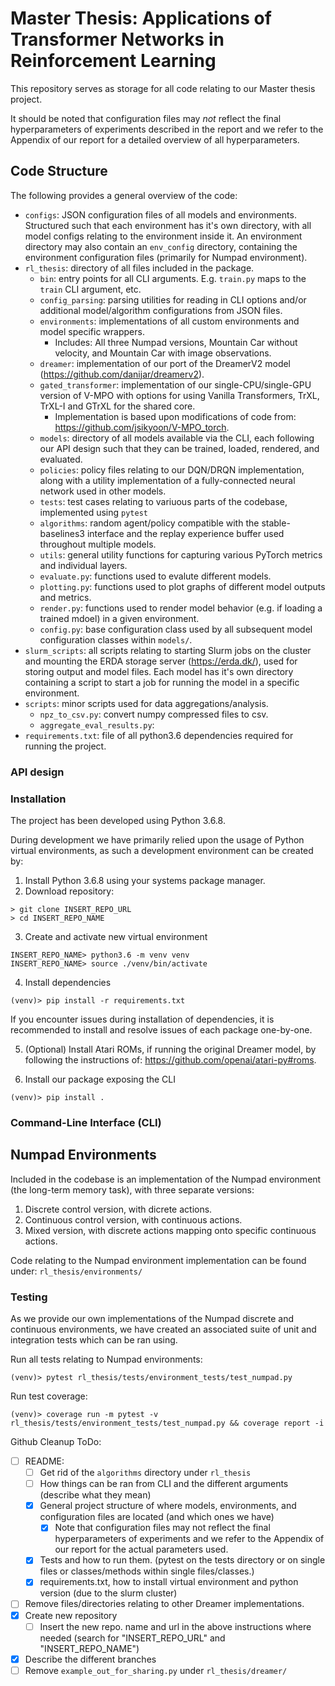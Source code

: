 # Master Thesis: Applications of Transformer Networks in Reinforcement Learning
This repository serves as storage for all code relating to our Master thesis project.

It should be noted that configuration files may *not* reflect the final hyperparameters of experiments described in the report and we refer to the Appendix of our report for a detailed overview of all hyperparameters.

## Code Structure
The following provides a general overview of the code:
* `configs`: JSON configuration files of all models and environments. Structured such that each environment has it's own directory, with all model configs relating to the environment inside it. An environment directory may also contain an `env_config` directory, containing the environment configuration files (primarily for Numpad environment).
* `rl_thesis`: directory of all files included in the package.
    * `bin`: entry points for all CLI arguments. E.g. `train.py` maps to the `train` CLI argument, etc.
    * `config_parsing`: parsing utilities for reading in CLI options and/or additional model/algorithm configurations from JSON files.
    * `environments`: implementations of all custom environments and model specific wrappers.
        * Includes: All three Numpad versions, Mountain Car without velocity, and Mountain Car with image observations.
    * `dreamer`: implementation of our port of the DreamerV2 model (https://github.com/danijar/dreamerv2).
    * `gated_transformer`: implementation of our single-CPU/single-GPU version of V-MPO with options for using Vanilla Transformers, TrXL, TrXL-I and GTrXL for the shared core.
        * Implementation is based upon modifications of code from: https://github.com/jsikyoon/V-MPO_torch.
    * `models`: directory of all models available via the CLI, each following our API design such that they can be trained, loaded, rendered, and evaluated.
    * `policies`: policy files relating to our DQN/DRQN implementation, along with a utility implementation of a fully-connected neural network used in other models.
    * `tests`: test cases relating to variuous parts of the codebase, implemented using `pytest`
    * `algorithms`: random agent/policy compatible with the stable-baselines3 interface and the replay experience buffer used throughout multiple models.
    * `utils`: general utility functions for capturing various PyTorch metrics and individual layers.
    * `evaluate.py`: functions used to evalute different models.
    * `plotting.py`: functions used to plot graphs of different model outputs and metrics.
    * `render.py`: functions used to render model behavior (e.g. if loading a trained mdoel) in a given environment.
    * `config.py`: base configuration class used by all subsequent model configuration classes within `models/`.
* `slurm_scripts`: all scripts relating to starting Slurm jobs on the cluster and mounting the ERDA storage server (https://erda.dk/), used for storing output and model files. Each model has it's own directory containing a script to start a job for running the model in a specific environment.
* `scripts`: minor scripts used for data aggregations/analysis.
    * `npz_to_csv.py`: convert numpy compressed files to csv.
    * `aggregate_eval_results.py`: 
* `requirements.txt`: file of all python3.6 dependencies required for running the project.

### API design


### Installation
The project has been developed using Python 3.6.8.

During development we have primarily relied upon the usage of Python virtual environments, as such a development environment can be created by:
1. Install Python 3.6.8 using your systems package manager.
2. Download repository:
```
> git clone INSERT_REPO_URL
> cd INSERT_REPO_NAME
```
3. Create and activate new virtual environment
```
INSERT_REPO_NAME> python3.6 -m venv venv
INSERT_REPO_NAME> source ./venv/bin/activate
```
4. Install dependencies
```
(venv)> pip install -r requirements.txt
```
If you encounter issues during installation of dependencies, it is recommended to install and resolve issues of each package one-by-one.

5. (Optional) Install Atari ROMs, if running the original Dreamer model, by following the instructions of: https://github.com/openai/atari-py#roms.

6. Install our package exposing the CLI
```
(venv)> pip install .
```

### Command-Line Interface (CLI)


## Numpad Environments
Included in the codebase is an implementation of the Numpad environment (the long-term memory task), with three separate versions:
1. Discrete control version, with dicrete actions.
2. Continuous control version, with continuous actions.
3. Mixed version, with discrete actions mapping onto specific continuous actions.

Code relating to the Numpad environment implementation can be found under: `rl_thesis/environments/`

### Testing
As we provide our own implementations of the Numpad discrete and continuous environments, we have created an associated suite of unit and integration tests which can be ran using.

Run all tests relating to Numpad environments:
```
(venv)> pytest rl_thesis/tests/environment_tests/test_numpad.py
```

Run test coverage:
```
(venv)> coverage run -m pytest -v rl_thesis/tests/environment_tests/test_numpad.py && coverage report -i
```




Github Cleanup ToDo:
* [ ] README:
  * [ ] Get rid of the `algorithms` directory under `rl_thesis`
  * [ ] How things can be ran from CLI and the different arguments (describe what they mean)
  * [x] General project structure of where models, environments, and configuration files are located (and which ones we have)
    * [x] Note that configuration files may not reflect the final hyperparameters of experiments and we refer to the Appendix of our report for the actual parameters used.
  * [x] Tests and how to run them. (pytest on the tests directory or on single files or classes/methods within single files/classes.)
  * [x] requirements.txt, how to install virtual environment and python version (due to the slurm cluster)
* [ ] Remove files/directories relating to other Dreamer implementations.
* [x] Create new repository
  * [ ] Insert the new repo. name and url in the above instructions where needed (search for "INSERT_REPO_URL" and "INSERT_REPO_NAME")
* [x] Describe the different branches
* [ ] Remove `example_out_for_sharing.py` under `rl_thesis/dreamer/`
